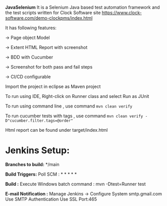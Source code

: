 **JavaSelenium**
It is a Selenium Java based test automation framework and the test scripts written for Clock Software site https://www.clock-software.com/demo-clockpms/index.html

It has following features:

-> Page object Model

-> Extent HTML Report with screenshot

-> BDD with Cucumber

-> Screenshot for both pass and fail steps

-> CI/CD configurable

Import the project in eclipse as Maven project

To run using IDE, Right-click on Runner class and select Run as JUnit

To run using command line , use command ```mvn clean verify```

To run cucumber tests with tags , use command ```mvn clean verify -D"cucumber.filter.tags=@order"```

Html report can be found under target/index.html


# Jenkins Setup:

**Branches to build:** */main

**Build Triggers:** Poll SCM : * * * * *

**Build :** Execute Windows batch command : mvn -Dtest=Runner test

**E-mail Notification :** 
Manage Jenkins -> Configure System
smtp.gmail.com
Use SMTP Authentication
Use SSL
Port:465
